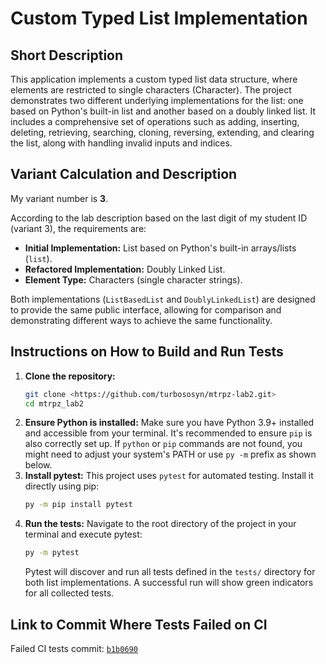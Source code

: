 # Custom Typed List Implementation 

## Short Description

This application implements a custom typed list data structure, where elements are restricted to single characters (Character). The project demonstrates two different underlying implementations for the list: one based on Python's built-in list and another based on a doubly linked list. It includes a comprehensive set of operations such as adding, inserting, deleting, retrieving, searching, cloning, reversing, extending, and clearing the list, along with handling invalid inputs and indices.

## Variant Calculation and Description

My variant number is **3**.

According to the lab description based on the last digit of my student ID (variant 3), the requirements are:
- **Initial Implementation:** List based on Python's built-in arrays/lists (`list`).
- **Refactored Implementation:** Doubly Linked List.
- **Element Type:** Characters (single character strings).

Both implementations (`ListBasedList` and `DoublyLinkedList`) are designed to provide the same public interface, allowing for comparison and demonstrating different ways to achieve the same functionality.

## Instructions on How to Build and Run Tests

1.  **Clone the repository:**
    ```bash
    git clone <https://github.com/turbososyn/mtrpz-lab2.git>
    cd mtrpz_lab2
    ```
2.  **Ensure Python is installed:**
    Make sure you have Python 3.9+ installed and accessible from your terminal. It's recommended to ensure `pip` is also correctly set up. If `python` or `pip` commands are not found, you might need to adjust your system's PATH or use `py -m` prefix as shown below.
3.  **Install pytest:**
    This project uses `pytest` for automated testing. Install it directly using pip:
    ```bash
    py -m pip install pytest
    ```
4.  **Run the tests:**
    Navigate to the root directory of the project in your terminal and execute pytest:
    ```bash
    py -m pytest
    ```
    Pytest will discover and run all tests defined in the `tests/` directory for both list implementations. A successful run will show green indicators for all collected tests.

## Link to Commit Where Tests Failed on CI
Failed CI tests commit: [`b1b0690`](https://github.com/turbososyn/mtrpz_lab2/commit/e1337d5a4da898348fc46816378378b38c811b2f)